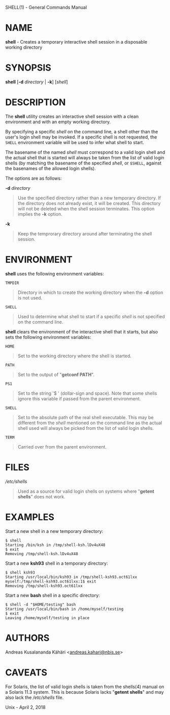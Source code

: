 SHELL(1) - General Commands Manual

# NAME

**shell** - Creates a temporary interactive shell session in a disposable working directory

# SYNOPSIS

**shell**
\[**-d**&nbsp;*directory*&nbsp;|&nbsp;**-k**]
\[*shell*]

# DESCRIPTION

The
**shell**
utility creates an interactive shell session with a clean environment
and with an empty working directory.

By specifying a specific
*shell*
on the command line, a shell other than the user's login shell may be
invoked.
If a specific shell is not requested, the
`SHELL`
environment variable will be used to infer what shell to start.

The basename of the named
*shell*
must correspond to a valid login shell and the actual shell that is
started will always be taken from the list of valid login shells (by
matching the basename of the specified
*shell*,
or
`$SHELL`,
against the basenames of
the allowed login shells).

The options are as follows:

**-d** *directory*

> Use the specified directory rather than a new temporary directory.
> If the directory does not already exist, it will be created.
> This directory will not be deleted when the shell session terminates.
> This option implies the
> **-k**
> option.

**-k**

> Keep the temprorary directory around after terminating the shell session.

# ENVIRONMENT

**shell**
uses the following environment variables:

`TMPDIR`

> Directory in which to create the working directory when the
> **-d**
> option is not used.

`SHELL`

> Used to determine what shell to start if a specific
> *shell*
> is not specified on the command line.

**shell**
clears the environment of the interactive shell that it starts, but
also sets the following environment variables:

`HOME`

> Set to the working directory where the shell is started.

`PATH`

> Set to the output of
> "**getconf PATH**".

`PS1`

> Set to the string
> '$&#160;'
> (dollar-sign and space).
> Note that some shells ignore this variable if passed from the parent
> environment.

`SHELL`

> Set to the absolute path of the real shell executable.
> This may be different from the
> *shell*
> mentioned on the command line as the actual shell used will always be
> picked from the list of valid login shells.

`TERM`

> Carried over from the parent environment.

# FILES

*/etc/shells*

> Used as a source for valid login shells on systems where
> "**getent shells**"
> does not work.

# EXAMPLES

Start a new shell in a new temporary directory:

	$ shell
	Starting /bin/ksh in /tmp/shell-ksh.lDv4uX48
	$ exit
	Removing /tmp/shell-ksh.lDv4uX48

Start a new
**ksh93**
shell in a temporary directory:

	$ shell ksh93
	Starting /usr/local/bin/ksh93 in /tmp/shell-ksh93.oct61lxx
	myself:/tmp/shell-ksh93.oct61lxx:1$ exit
	Removing /tmp/shell-ksh93.oct61lxx

Start a new
**bash**
shell in a specific directory:

	$ shell -d "$HOME/testing" bash
	Starting /usr/local/bin/bash in /home/myself/testing
	$ exit
	Leaving /home/myself/testing in place

# AUTHORS

Andreas Kusalananda K&#228;h&#228;ri &lt;[andreas.kahari@nbis.se](mailto:andreas.kahari@nbis.se)&gt;

# CAVEATS

For Solaris, the list of valid login shells is taken from the
shells(4)
manual on a Solaris 11.3 system.
This is because Solaris lacks
"**getent shells**"
and may also lack the
*/etc/shells*
file.

Unix - April 2, 2018
